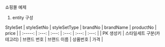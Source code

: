 쇼핑몰 예제

1. entity 구성

StyleSet
| styleSetNo | styleSetType    | brandNo    | brandName | productNo | price |
| :-----: | :---: | :---: | :---: | :---: | :---: |
| PK 생성키 | 스타일세트 구분(카테고리)   | 브랜드 번호   | 브랜드 이름 | 상품번호      | 가격      |
